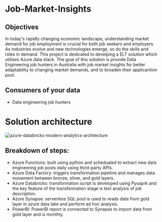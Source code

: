 # Job-Market-Insights

## Objectives
In today's rapidly changing economic landscape, understanding market demand for job employment is crucial for both job seekers and employers. As industries evolve and new technologies emerge, so do the skills and roles in demand.
This project is dedicated to develping a ELT solution which utilises Azure data stack. The goal of this solution is provide Data Engineering job hunters in Australia with job market insights for better adaptability to changing market demands, and to broaden their applicantion pool.


## Consumers of your data

- Data engineering job hunters


# Solution architecture

![azure-databricks-modern-analytics-architecture](https://github.com/adamgalall9/Data-Eng-Job-Market/assets/1428713/2c282106-a88-4a82-8189-029a231b67e8)

## Breakdown of steps:

- Azure Functions: built using python and schedualed to extract new data engineering job posts daily using third-party APIs.
- Azure Data Factory: triggers transformation pipeline and manages data movement between bronze, silver, and gold layers.
- Azure Databricks: transformation script is developed using Pysaprk and the key feature of the transfomration stage is text analysis of job description.
- Azure Synapse: serverless SQL pool is used to reads data from gold layer in azure data lake and perform ad hoc analysis.
- PowerBI: PowerBI report is connected to Synapse to import data from gold layer and is monthly.
